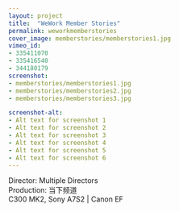 ```yaml
---
layout: project
title:  "WeWork Member Stories"
permalink: weworkmemberstories
cover_image: memberstories/memberstories1.jpg
vimeo_id:
- 335411070
- 335416540
- 344180179
screenshot:
- memberstories/memberstories1.jpg
- memberstories/memberstories2.jpg
- memberstories/memberstories3.jpg

screenshot-alt:
- Alt text for screenshot 1
- Alt text for screenshot 2
- Alt text for screenshot 3
- Alt text for screenshot 4
- Alt text for screenshot 5
- Alt text for screenshot 6
---
```


Director: Multiple Directors
<br>Production: 当下频道
<br>C300 MK2, Sony A7S2 | Canon EF